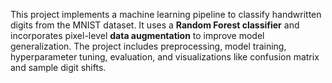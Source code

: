 This project implements a machine learning pipeline to classify handwritten digits from the MNIST dataset. It uses a **Random Forest classifier** and incorporates pixel-level **data augmentation** to improve model generalization. The project includes preprocessing, model training, hyperparameter tuning, evaluation, and visualizations like confusion matrix and sample digit shifts.
